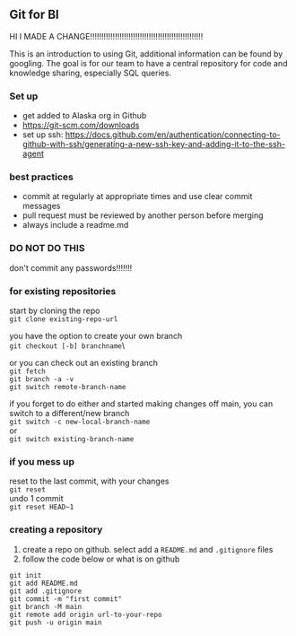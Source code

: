 ## Git for BI

HI I MADE A CHANGE!!!!!!!!!!!!!!!!!!!!!!!!!!!!!!!!!!!!!!!!!!!!!!!!!!

This is an introduction to using Git, additional information can be found by googling.
The goal is for our team to have a central repository for code and knowledge sharing, especially SQL queries. 

### Set up
- get added to Alaska org in Github
- https://git-scm.com/downloads
- set up ssh: https://docs.github.com/en/authentication/connecting-to-github-with-ssh/generating-a-new-ssh-key-and-adding-it-to-the-ssh-agent


### best practices
- commit at regularly at appropriate times and use clear commit messages
- pull request must be reviewed by another person before merging
- always include a readme.md

### DO NOT DO THIS
don't commit any passwords!!!!!!!

### for existing repositories
start by cloning the repo\
`git clone existing-repo-url`

you have the option to create your own branch\
`git checkout [-b] branchname`\

or you can check out an existing branch\
`git fetch`\
`git branch -a -v`\
`git switch remote-branch-name`

if you forget to do either and started making changes off main, you can switch to a different/new branch\
`git switch -c new-local-branch-name`\
or\
`git switch existing-branch-name`

### if you mess up
reset to the last commit, with your changes\
`git reset`\
undo 1 commit\
`git reset HEAD~1`

### creating a repository
1. create a repo on github. select add a `README.md` and `.gitignore` files
2. follow the code below or what is on github

``` 
git init
git add README.md
git add .gitignore
git commit -m "first commit"
git branch -M main
git remote add origin url-to-your-repo
git push -u origin main
```
